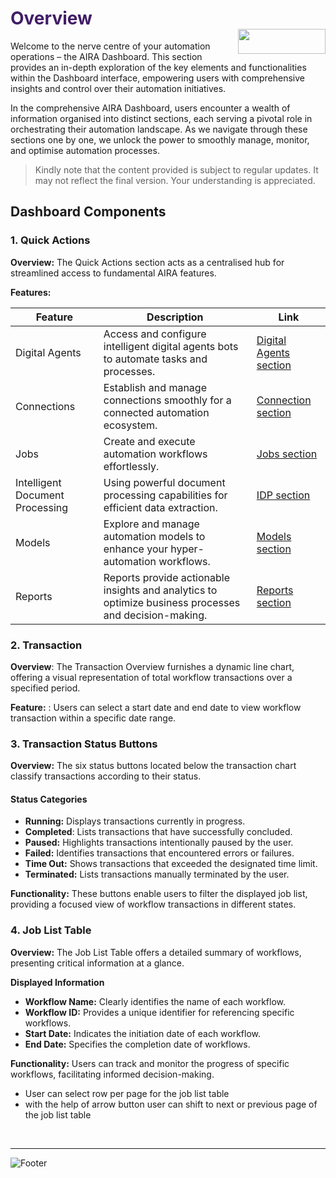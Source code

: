 <h1><span style="color: #411d66;">Overview                                                  <img align="right" width="140" height="40" src="https://github.com/airacommunity/AIRA-Installation/assets/153823636/2aee8e84-f308-4494-a715-afd9421b606e">
</span></h1>


Welcome to the nerve centre of your automation operations – the AIRA Dashboard. This section provides an in-depth exploration of the key elements and functionalities within the Dashboard interface, empowering users with comprehensive insights and control over their automation initiatives.

In the comprehensive AIRA Dashboard, users encounter a wealth of information organised into distinct sections, each serving a pivotal role in orchestrating their automation landscape. As we navigate through these sections one by one, we unlock the power to smoothly manage, monitor, and optimise automation processes.
<blockquote class="is-warning">Kindly note that the content provided is subject to regular updates. It may not reflect the final version. Your understanding is appreciated.</blockquote>
<h2 id="dashboard-components" class="toc-header">Dashboard Components</h2>
<h3 id="h-1-quick-actions" class="toc-header">1. Quick Actions</h3>
<strong>Overview:</strong> The Quick Actions section acts as a centralised hub for streamlined access to fundamental AIRA features.

<strong>Features:</strong>
<table class="my-table">
<thead>
<tr>
<th>Feature</th>
<th>Description</th>
<th>Link</th>
</tr>
</thead>
<tbody>
<tr>
<td>Digital Agents</td>
<td>Access and configure intelligent digital agents bots to automate tasks and processes.</td>
<td><a href="https://github.com/airacommunity/AIRA-User-Guide/blob/main/H.%20Digitla%20Agents.md">Digital Agents section</a></td>
</tr>
<tr>
<td>Connections</td>
<td>Establish and manage connections smoothly for a connected automation ecosystem.</td>
<td><a href="https://github.com/airacommunity/AIRA-User-Guide/blob/main/G.%20Connections.md">Connection section</a></td>
</tr>
<tr>
<td>Jobs</td>
<td>Create and execute automation workflows effortlessly.</td>
<td><a href="https://github.com/airacommunity/AIRA-User-Guide/blob/main/E.%20Workflow%20Creation.md">Jobs section</a></td>
</tr>
<tr>
<td>Intelligent Document Processing</td>
<td>Using powerful document processing capabilities for efficient data extraction.</td>
<td><a href="https://github.com/airacommunity/AIRA-User-Guide/blob/main/E.3.11%20IDP%20Activity.md">IDP section</a></td>
</tr>
<tr>
<td>Models</td>
<td>Explore and manage automation models to enhance your hyper-automation workflows.</td>
<td><a href="https://github.com/airacommunity/AIRA-User-Guide/blob/main/E.3.13.%20Model%20Activity.md">Models section</a></td>
</tr>
<tr>
<td>Reports</td>
<td>Reports provide actionable insights and analytics to optimize business processes and decision-making.</td>
<td><a href="https://github.com/airacommunity/AIRA-User-Guide/blob/main/L.%20Reports.md">Reports section</a></td>
</tr>
</tbody>
</table>
<h3 id="h-2-transaction" class="toc-header">2. Transaction</h3>
<strong>Overview</strong>: The Transaction Overview furnishes a dynamic line chart, offering a visual representation of total workflow transactions over a specified period.

<strong>Feature:</strong> : Users can select a start date and end date to view workflow transaction within a specific date range.
<h3 id="h-3-transaction-status-buttons" class="toc-header">3. Transaction Status Buttons</h3>
<strong>Overview:</strong> The six status buttons located below the transaction chart classify transactions according to their status.
<h4><strong>Status Categories</strong></h4>
<ul>
 	<li><strong>Running:</strong> Displays transactions currently in progress.</li>
 	<li><strong>Completed</strong>: Lists transactions that have successfully concluded.</li>
 	<li><strong>Paused:</strong> Highlights transactions intentionally paused by the user.</li>
 	<li><strong>Failed:</strong> Identifies transactions that encountered errors or failures.</li>
 	<li><strong>Time Out:</strong> Shows transactions that exceeded the designated time limit.</li>
 	<li><strong>Terminated:</strong> Lists transactions manually terminated by the user.</li>
</ul>
<strong>Functionality:</strong> These buttons enable users to filter the displayed job list, providing a focused view of workflow transactions in different states.
<h3 id="h-4-job-list-table" class="toc-header">4. Job List Table</h3>
<strong>Overview:</strong> The Job List Table offers a detailed summary of workflows, presenting critical information at a glance.

<strong>Displayed Information</strong>
<ul>
 	<li><strong>Workflow Name:</strong> Clearly identifies the name of each workflow.</li>
 	<li><strong>Workflow ID:</strong> Provides a unique identifier for referencing specific workflows.</li>
 	<li><strong>Start Date:</strong> Indicates the initiation date of each workflow.</li>
 	<li><strong>End Date:</strong> Specifies the completion date of workflows.</li>
</ul>
<strong>Functionality:</strong> Users can track and monitor the progress of specific workflows, facilitating informed decision-making.
<ul>
 	<li>User can select row per page for the job list table</li>
 	<li>with the help of arrow button user can shift to next or previous page of the job list table</li>
</ul>
&nbsp;

----

![Footer](https://github.com/airacommunity/AIRA-Installation/assets/153823636/f78c5168-fae6-4a12-a01d-8e98fe7d7ae2)
